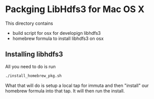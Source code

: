 # Packging LibHdfs3 for Mac OS X
This directory contains 
- build script for osx for developign libhdfs3
- homebrew formula to install libhdfs3 on osx

## Installing libhdfs3
All you need to do is run

```bash
./install_homebrew_pkg.sh
```

What that will do is setup a local tap for immuta and then "install" our
homebrew formula into that tap. It will then run the install.

